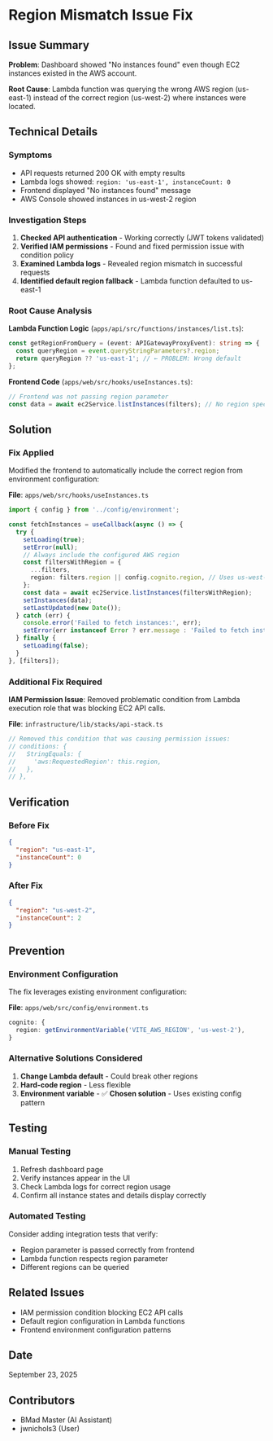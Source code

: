 # Region Mismatch Issue Fix

## Issue Summary

**Problem**: Dashboard showed "No instances found" even though EC2 instances existed in the AWS account.

**Root Cause**: Lambda function was querying the wrong AWS region (us-east-1) instead of the correct region (us-west-2) where instances were located.

## Technical Details

### Symptoms

- API requests returned 200 OK with empty results
- Lambda logs showed: `region: 'us-east-1', instanceCount: 0`
- Frontend displayed "No instances found" message
- AWS Console showed instances in us-west-2 region

### Investigation Steps

1. **Checked API authentication** - Working correctly (JWT tokens validated)
2. **Verified IAM permissions** - Found and fixed permission issue with condition policy
3. **Examined Lambda logs** - Revealed region mismatch in successful requests
4. **Identified default region fallback** - Lambda function defaulted to us-east-1

### Root Cause Analysis

**Lambda Function Logic** (`apps/api/src/functions/instances/list.ts`):

```typescript
const getRegionFromQuery = (event: APIGatewayProxyEvent): string => {
  const queryRegion = event.queryStringParameters?.region;
  return queryRegion ?? 'us-east-1'; // ← PROBLEM: Wrong default
};
```

**Frontend Code** (`apps/web/src/hooks/useInstances.ts`):

```typescript
// Frontend was not passing region parameter
const data = await ec2Service.listInstances(filters); // No region specified
```

## Solution

### Fix Applied

Modified the frontend to automatically include the correct region from environment configuration:

**File**: `apps/web/src/hooks/useInstances.ts`

```typescript
import { config } from '../config/environment';

const fetchInstances = useCallback(async () => {
  try {
    setLoading(true);
    setError(null);
    // Always include the configured AWS region
    const filtersWithRegion = {
      ...filters,
      region: filters.region || config.cognito.region, // Uses us-west-2
    };
    const data = await ec2Service.listInstances(filtersWithRegion);
    setInstances(data);
    setLastUpdated(new Date());
  } catch (err) {
    console.error('Failed to fetch instances:', err);
    setError(err instanceof Error ? err.message : 'Failed to fetch instances');
  } finally {
    setLoading(false);
  }
}, [filters]);
```

### Additional Fix Required

**IAM Permission Issue**: Removed problematic condition from Lambda execution role that was blocking EC2 API calls.

**File**: `infrastructure/lib/stacks/api-stack.ts`

```typescript
// Removed this condition that was causing permission issues:
// conditions: {
//   StringEquals: {
//     'aws:RequestedRegion': this.region,
//   },
// },
```

## Verification

### Before Fix

```json
{
  "region": "us-east-1",
  "instanceCount": 0
}
```

### After Fix

```json
{
  "region": "us-west-2",
  "instanceCount": 2
}
```

## Prevention

### Environment Configuration

The fix leverages existing environment configuration:

**File**: `apps/web/src/config/environment.ts`

```typescript
cognito: {
  region: getEnvironmentVariable('VITE_AWS_REGION', 'us-west-2'),
}
```

### Alternative Solutions Considered

1. **Change Lambda default** - Could break other regions
2. **Hard-code region** - Less flexible
3. **Environment variable** - ✅ **Chosen solution** - Uses existing config pattern

## Testing

### Manual Testing

1. Refresh dashboard page
2. Verify instances appear in the UI
3. Check Lambda logs for correct region usage
4. Confirm all instance states and details display correctly

### Automated Testing

Consider adding integration tests that verify:

- Region parameter is passed correctly from frontend
- Lambda function respects region parameter
- Different regions can be queried

## Related Issues

- IAM permission condition blocking EC2 API calls
- Default region configuration in Lambda functions
- Frontend environment configuration patterns

## Date

September 23, 2025

## Contributors

- BMad Master (AI Assistant)
- jwnichols3 (User)
